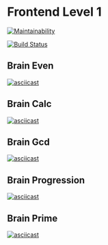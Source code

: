 Frontend Level 1
=================================
[![Maintainability](https://api.codeclimate.com/v1/badges/a99a88d28ad37a79dbf6/maintainability)](https://codeclimate.com/github/BrenotBt/frontend-project-lvl1/maintainability)

[![Build Status](https://travis-ci.org/BrenotBt/frontend-project-lvl1.svg?branch=master)](https://travis-ci.org/BrenotBt/frontend-project-lvl1)

## Brain Even
[![asciicast](https://asciinema.org/a/IJNwtZLVWSLty0dgWNKVDidM2.svg)](https://asciinema.org/a/IJNwtZLVWSLty0dgWNKVDidM2)

## Brain Calc
[![asciicast](https://asciinema.org/a/KDlPGKDV8Unrs3kImgJZbuKPe.svg)](https://asciinema.org/a/KDlPGKDV8Unrs3kImgJZbuKPe)

## Brain Gcd
[![asciicast](https://asciinema.org/a/aMKQvduXO9r5rRysA6PwHfQBR.svg)](https://asciinema.org/a/aMKQvduXO9r5rRysA6PwHfQBR)

## Brain Progression
[![asciicast](https://asciinema.org/a/Sk9YnKWeiPWG6IcXURoGpmJL5.svg)](https://asciinema.org/a/Sk9YnKWeiPWG6IcXURoGpmJL5)

## Brain Prime
[![asciicast](https://asciinema.org/a/AawKqWm8GdVjO38rrG0xU8LX5.svg)](https://asciinema.org/a/AawKqWm8GdVjO38rrG0xU8LX5)